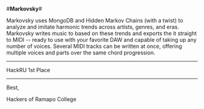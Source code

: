 
#**Markovsky**#

Markovsky uses MongoDB and Hidden Markov Chains (with a twist) to analyze and imitate harmonic trends across artists, genres, and eras.  Markovsky writes music to based on these trends and exports the it straight to MIDI -- ready to use with your favorite DAW and capable of taking up any number of voices.  Several MIDI tracks can be written at once, offering multiple voices and parts over the same chord progression.  

-------------------------------------------------------

HackRU 1st Place 

-------------------------------------------------------

Best, 

Hackers of Ramapo College 